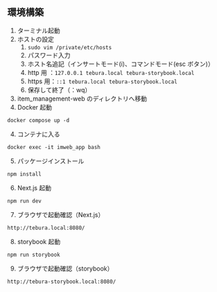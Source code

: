 ## 環境構築

1. ターミナル起動
2. ホストの設定
   1. `sudo vim /private/etc/hosts`
   2. パスワード入力
   3. ホスト名追記（インサートモード(i)、コマンドモード(esc ボタン)）
   4. http 用 ：`127.0.0.1 tebura.local tebura-storybook.local`
   5. https 用：`::1 tebura.local tebura-storybook.local`
   6. 保存して終了（：wq）
3. item_management-web のディレクトリへ移動
4. Docker 起動

```
docker compose up -d
```

4. コンテナに入る

```
docker exec -it imweb_app bash
```

5. パッケージインストール

```
npm install
```

6. Next.js 起動

```
npm run dev
```

7. ブラウザで起動確認（Next.js）

```
http://tebura.local:8080/
```

8. storybook 起動

```
npm run storybook
```

9. ブラウザで起動確認（storybook）

```
http://tebura-storybook.local:8080/
```
